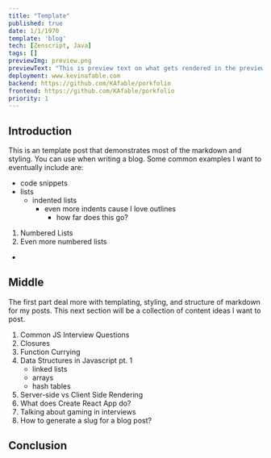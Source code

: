 ```yaml
---
title: "Template"
published: true
date: 1/1/1970
template: 'blog'
tech: [Zenscript, Java]
tags: []
previewImg: preview.png
previewText: "This is preview text on what gets rendered in the preview paragraph of the card."
deployment: www.kevinafable.com
backend: https://github.com/KAfable/porkfolio
frontend: https://github.com/KAfable/porkfolio
priority: 1
---
```


## Introduction

This is an template post that demonstrates most of the markdown and styling. You can use when writing a blog. Some common examples I want to eventually include are:

- code snippets
- lists
  - indented lists
    - even more indents cause I love outlines
      - how far does this go?

1. Numbered Lists
2. Even more numbered lists

-

## Middle

The first part deal more with templating, styling, and structure of markdown for my posts. This next section will be a collection of content ideas I want to post.

1. Common JS Interview Questions
2. Closures
3. Function Currying
4. Data Structures in Javascript pt. 1
   - linked lists
   - arrays
   - hash tables
5. Server-side vs Client Side Rendering
6. What does Create React App do?
7. Talking about gaming in interviews
8. How to generate a slug for a blog post?

## Conclusion
